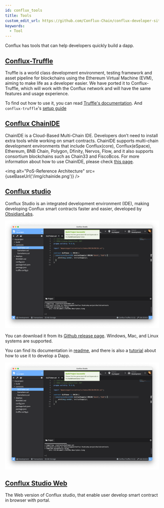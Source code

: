 ```yaml
---
id: conflux_tools
title: Tools
custom_edit_url: https://github.com/Conflux-Chain/conflux-developer-site/edit/master/docs/sdks-and-tools/en/tools.md
keywords:
  - Tool
---
```

Conflux has tools that can help developers quickly build a dapp.

## [Conflux-Truffle](https://github.com/Conflux-Chain/conflux-truffle)

Truffle is a world class development environment, testing framework and asset pipeline for blockchains using the Ethereum Virtual Machine (EVM), aiming to make life as a developer easier. We have ported it to Conflux-Truffle, which will work with the Conflux network and will have the same features and usage experience.

To find out how to use it, you can read [Truffle's documentation](https://www.trufflesuite.com/docs/truffle/overview).
And `conflux-truffle`'s [setup guide](https://github.com/Conflux-Chain/conflux-truffle/blob/conflux/ultimate-guide.md)

## [Conflux ChainIDE](https://chainide.com/s/createTempProject/conflux)

ChainIDE is a Cloud-Based Multi-Chain IDE. Developers don’t need to install extra tools while working on smart contracts. ChainIDE supports multi-chain development environments that include Conflux(core), Conflux(eSpace), Ethereum, BNB Chain, Polygon, Dfinity, Nervos, Flow, and it also supports consortium blockchains such as Chain33 and FiscoBcos.
For more information about how to use ChainIDE, please check [this page](https://chainide.gitbook.io/chainide-english-1/ethereum-ide-1/4.-conflux-ide). 

<img alt="PoS-Reference Architecture" src={useBaseUrl('/img/chainide.png')} />

## [Conflux studio](https://github.com/ObsidianLabs/ConfluxStudio/blob/master/README-EN.md)

Conflux Studio is an integrated development environment (IDE), making developing Conflux smart contracts faster and easier, developed by [ObsidianLabs](https://www.obsidians.io/). 

![](https://github.com/ObsidianLabs/ConfluxStudio/raw/master/screenshots/compile.png)

You can download it from its [Github release page](https://github.com/ObsidianLabs/ConfluxStudio/releases). Windows, Mac, and Linux systems are supported.

You can find its documentation in [readme](https://github.com/ObsidianLabs/ConfluxStudio), and there is also a [tutorial](https://github.com/ObsidianLabs/conflux-dapp-tutorial) about how to use it to develop a Dapp.

![](https://github.com/ObsidianLabs/ConfluxStudio/raw/master/screenshots/compile.png)

## [Conflux Studio Web](https://conflux.ide.black/)

The Web version of Conflux studio, that enable user develop smart contract in browser with portal.